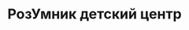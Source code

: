 ---
title: РозУмник детский центр
address: 'г. Запорожье, ул. Чаривная, 40-А (1-й Шевченковский р-н)'
tags:
  - Художественные школы для детей
geometry:
  location:
    lat: 47.836981
    lng: 35.210977
  viewport:
    northeast:
      lat: 47.8385172802915
      lng: 35.2122848802915
    southwest:
      lat: 47.8358193197085
      lng: 35.2095869197085
name: РозУмник
photos:
  - height: 1219
    html_attributions:
      - >-
        <a
        href="https://maps.google.com/maps/contrib/105110961150705446305">РозУмник</a>
    photo_reference: >-
      CmRaAAAAIsgcrynBWgkX0gQSW2Gz0b2fSBR1l4BCYpSyh6d763CqxSG9fpAqcBj5e5FheWru8dx2Oaoj40_c2ytQgckm5S1VD418O_I0G8u4GkcVNh6WxmEOmt3BUAJcuJDL9WfYEhAQW0MP8gCoMGXTc2kGR3RaGhRFbB9ox1kmBmTXCOaIwl3BZDJieQ
    width: 2048
  - height: 4128
    html_attributions:
      - >-
        <a
        href="https://maps.google.com/maps/contrib/112908594912664150471">Александра
        Петэн</a>
    photo_reference: >-
      CmRaAAAAhjzm5Npc5A7XWrQom6KKjgzhvGS_H_Nct-sOBPC-4UDx3zyKC308E6YI77G2Qvdb99t5LUAj7RK43vjUPXm0WkpX_W8PGME94O0Wz2gPhygSwvgkeImqtx1tJ0-hlc_dEhBCnY6kd5_ZlJhY9r3nM9UyGhRq3BRttUDjkfUXwujrPqvK0YwKYA
    width: 2322
  - height: 1920
    html_attributions:
      - >-
        <a
        href="https://maps.google.com/maps/contrib/110889533066509366637">Сергей
        Ковшарь</a>
    photo_reference: >-
      CmRaAAAA1YPV2lUdbTzpektCgNaD6qmo0BCn_MU2fAYwyAX6z7yefBkS-Ca94_wm_DHh4w8kotnAghZlH1Kk92NfiDWVIrlEDRa4vDDvIu-FxVCYqhBsPgzXD5LqgFmhNoqUXOZVEhCH4mnGqj-TQjbL7BxS026RGhQ5yVcAy37ClAm-u1Te81oXZ6ImqA
    width: 1080
  - height: 1260
    html_attributions:
      - >-
        <a
        href="https://maps.google.com/maps/contrib/105110961150705446305">РозУмник</a>
    photo_reference: >-
      CmRaAAAAwZ57iGEROpsQEyywBP7GhfMCGUZzsc903tNpx-5xm1nF4ff4jz2GjDgZnemrAmhMARZUok_ZqwLv3GlMo6_LykZ8VfArTwlfG05pxsv78uzeRCIIsCwSSA6X3aIn_gg7EhCq8Q06uSZ1Uz_R5MT8PMhnGhT-cq-fshS8ovPZuYae_gBA7Ry5ng
    width: 2048
  - height: 250
    html_attributions:
      - >-
        <a
        href="https://maps.google.com/maps/contrib/105110961150705446305">РозУмник</a>
    photo_reference: >-
      CmRaAAAAgHtMlFBPM6Mc80RK40flZJtvPbDWEnveA_p8qyNMrgyKVx2reqPmfbO3ZIlSENhpr3xVxjiEvBYSHzwHR9Vgpigm2NUv_3tuQvhIjjaKcwwZU8p2TXVgQpJhoKUSLjB-EhD454Y0CPKec7fnYBq0V0-XGhQf_UoMRJaW3deVG5rEvqJIsl0vDA
    width: 250
place_id: ChIJk9g8xpVd3EAR5W8ibB4u-dE

---